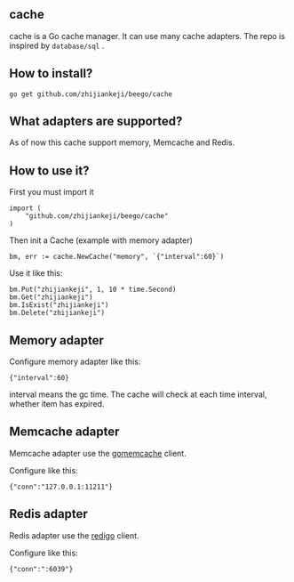 ## cache
cache is a Go cache manager. It can use many cache adapters. The repo is inspired by `database/sql` .


## How to install?

	go get github.com/zhijiankeji/beego/cache


## What adapters are supported?

As of now this cache support memory, Memcache and Redis.


## How to use it?

First you must import it

	import (
		"github.com/zhijiankeji/beego/cache"
	)

Then init a Cache (example with memory adapter)

	bm, err := cache.NewCache("memory", `{"interval":60}`)	

Use it like this:	
	
	bm.Put("zhijiankeji", 1, 10 * time.Second)
	bm.Get("zhijiankeji")
	bm.IsExist("zhijiankeji")
	bm.Delete("zhijiankeji")


## Memory adapter

Configure memory adapter like this:

	{"interval":60}

interval means the gc time. The cache will check at each time interval, whether item has expired.


## Memcache adapter

Memcache adapter use the [gomemcache](http://github.com/bradfitz/gomemcache) client.

Configure like this:

	{"conn":"127.0.0.1:11211"}


## Redis adapter

Redis adapter use the [redigo](http://github.com/garyburd/redigo) client.

Configure like this:

	{"conn":":6039"}
